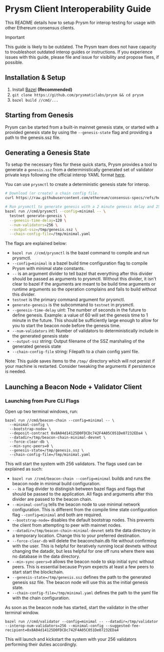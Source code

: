 # Prysm Client Interoperability Guide

This README details how to setup Prysm for interop testing for usage with other Ethereum consensus clients.

> [!IMPORTANT]  
> This guide is likely to be outdated. The Prysm team does not have capacity to troubleshoot
> outdated interop guides or instructions. If you experience issues with this guide, please file and
> issue for visibility and propose fixes, if possible.

## Installation & Setup

1. Install [Bazel](https://docs.bazel.build/versions/master/install.html) **(Recommended)**
2. `git clone https://github.com/prysmaticlabs/prysm && cd prysm`
3. `bazel build //cmd/...`

## Starting from Genesis

Prysm can be started from a built-in mainnet genesis state, or started with a provided genesis state by
using the `--genesis-state` flag and providing a path to the genesis.ssz file.

## Generating a Genesis State

To setup the necessary files for these quick starts, Prysm provides a tool to generate a `genesis.ssz` from
a deterministically generated set of validator private keys following the official interop YAML format 
[here](https://github.com/ethereum/eth2.0-pm/blob/master/interop/mocked_start).

You can use `prysmctl` to create a deterministic genesis state for interop.

```sh
# Download (or create) a chain config file.
curl https://raw.githubusercontent.com/ethereum/consensus-specs/refs/heads/dev/configs/minimal.yaml -o /tmp/minimal.yaml

# Run prysmctl to generate genesis with a 2 minute genesis delay and 256 validators. 
bazel run //cmd/prysmctl --config=minimal -- \
  testnet generate-genesis \
  --genesis-time-delay=120 \
  --num-validators=256 \
  --output-ssz=/tmp/genesis.ssz \
  --chain-config-file=/tmp/minimal.yaml
```

The flags are explained below:
- `bazel run //cmd/prysmctl` is the bazel command to compile and run prysmctl.
- `--config=minimal` is a bazel build time configuration flag to compile Prysm with minimal state constants.
- `--` is an argument divider to tell bazel that everything after this divider should be passed as arguments to prysmctl. Without this divider, it isn't clear to bazel if the arguments are meant to be build time arguments or runtime arguments so the operation complains and fails to build without this divider.
- `testnet` is the primary command argument for prysmctl.
- `generate-genesis` is the subcommand to `testnet` in prysmctl.
- `--genesis-time-delay` uint: The number of seconds in the future to define genesis. Example: a value of 60 will set the genesis time to 1 minute in the future. This should be sufficiently large enough to allow for you to start the beacon node before the genesis time. 
- `--num-validators` int: Number of validators to deterministically include in the generated genesis state
- `--output-ssz` string: Output filename of the SSZ marshaling of the generated genesis state
- `--chain-config-file` string: Filepath to a chain config yaml file.

Note: This guide saves items to the `/tmp/` directory which will not persist if your machine is
restarted. Consider tweaking the arguments if persistence is needed.

## Launching a Beacon Node + Validator Client

### Launching from Pure CLI Flags

Open up two terminal windows, run:

```
bazel run //cmd/beacon-chain --config=minimal -- \
  --minimal-config \
  --bootstrap-node= \
  --deposit-contract 0x8A04d14125D0FDCDc742F4A05C051De07232EDa4 \
  --datadir=/tmp/beacon-chain-minimal-devnet \
  --force-clear-db \
  --min-sync-peers=0 \
  --genesis-state=/tmp/genesis.ssz \
  --chain-config-file=/tmp/minimal.yaml
```

This will start the system with 256 validators. The flags used can be explained as such:

- `bazel run //cmd/beacon-chain --config=minimal` builds and runs the beacon node in minimal build configuration.
- `--` is a flag divider to distingish between bazel flags and flags that should be passed to the application. All flags and arguments after this divider are passed to the beacon chain.
- `--minimal-config` tells the beacon node to use minimal network configuration. This is different from the compile time state configuration flag `--config=minimal` and both are required.
- `--bootstrap-node=` disables the default bootstrap nodes. This prevents the client from attempting to peer with mainnet nodes.
- `--datadir=/tmp/beacon-chain-minimal-devnet` sets the data directory in a temporary location. Change this to your preferred destination.
- `--force-clear-db` will delete the beaconchain.db file without confirming with the user. This is helpful for iteratively running local devnets without changing the datadir, but less helpful for one off runs where there was no database in the data directory.
- `--min-sync-peers=0` allows the beacon node to skip initial sync without peers. This is essential because Prysm expects at least a few peers to start start the blockchain.
- `--genesis-state=/tmp/genesis.ssz` defines the path to the generated genesis ssz file. The beacon node will use this as the initial genesis state.
- `--chain-config-file=/tmp/minimal.yaml` defines the path to the yaml file with the chain configuration.

As soon as the beacon node has started, start the validator in the other terminal window. 

```
bazel run //cmd/validator --config=minimal -- --datadir=/tmp/validator --interop-num-validators=256 --minimal-config --suggested-fee-recipient=0x8A04d14125D0FDCDc742F4A05C051De07232EDa4
```

This will launch and kickstart the system with your 256 validators performing their duties accordingly.
